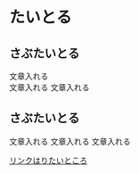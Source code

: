 # たいとる
## さぶたいとる
文章入れる  
文章入れる
文章入れる

## さぶたいとる
文章入れる
文章入れる
文章入れる

[リンクはりたいところ](https://twitter.com/)
